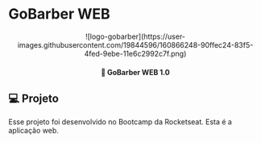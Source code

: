 # GoBarber WEB

<div align="center">
   ![logo-gobarber](https://user-images.githubusercontent.com/19844596/160866248-90ffec24-83f5-4fed-9ebe-11e6c2992c7f.png)
</div>

<h4 align="center">
  🚀 GoBarber WEB 1.0
</h4>

## 💻 Projeto

Esse projeto foi desenvolvido no Bootcamp da Rocketseat. Esta é a aplicação web.
